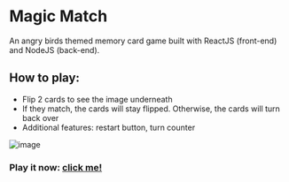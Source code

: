 # Magic Match
An angry birds themed memory card game built with ReactJS (front-end) and NodeJS (back-end).

## How to play:
- Flip 2 cards to see the image underneath
- If they match, the cards will stay flipped. Otherwise, the cards will turn back over
- Additional features: restart button, turn counter

![image](https://user-images.githubusercontent.com/35176373/177237467-2998922b-4b44-4c91-a9b3-623beafaca28.png)

### Play it now: <a href="https://kallysalt.github.io/magic-match/">click me!</a>